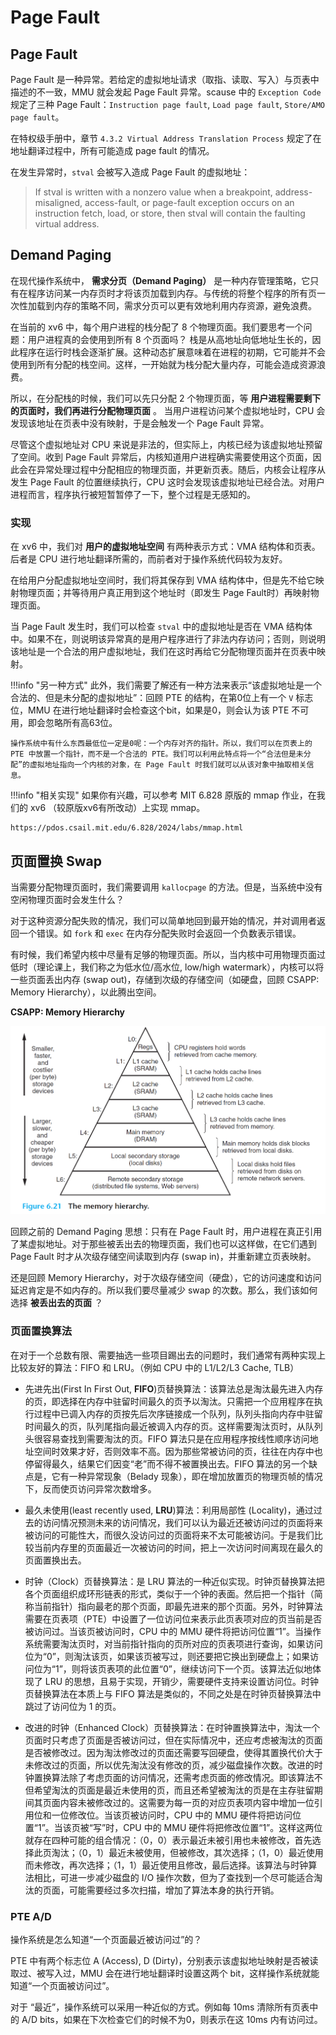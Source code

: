 # Page Fault

## Page Fault

Page Fault 是一种异常。若给定的虚拟地址请求（取指、读取、写入）与页表中描述的不一致，MMU 就会发起 Page Fault 异常。scause 中的 `Exception Code` 规定了三种 Page Fault：`Instruction page fault`, `Load page fault`, `Store/AMO page fault`。

在特权级手册中，章节 `4.3.2 Virtual Address Translation Process` 规定了在地址翻译过程中，所有可能造成 page fault 的情况。

在发生异常时，`stval` 会被写入造成 Page Fault 的虚拟地址：

> If stval is written with a nonzero value when a breakpoint, address-misaligned, access-fault, or
> page-fault exception occurs on an instruction fetch, load, or store, then stval will contain the
> faulting virtual address.

## Demand Paging

在现代操作系统中， **需求分页（Demand Paging）** 是一种内存管理策略，它只有在程序访问某一内存页时才将该页加载到内存。与传统的将整个程序的所有页一次性加载到内存的策略不同，需求分页可以更有效地利用内存资源，避免浪费。

在当前的 xv6 中，每个用户进程的栈分配了 8 个物理页面。我们要思考一个问题：用户进程真的会使用到所有 8 个页面吗？
栈是从高地址向低地址生长的，因此程序在运行时栈会逐渐扩展。这种动态扩展意味着在进程的初期，它可能并不会使用到所有分配的栈空间。这样，一开始就为栈分配大量内存，可能会造成资源浪费。

所以，在分配栈的时候，我们可以先只分配 2 个物理页面，等 **用户进程需要剩下的页面时，我们再进行分配物理页面** 。
当用户进程访问某个虚拟地址时，CPU 会发现该地址在页表中没有映射，于是会触发一个 Page Fault 异常。

尽管这个虚拟地址对 CPU 来说是非法的，但实际上，内核已经为该虚拟地址预留了空间。收到 Page Fault 异常后，内核知道用户进程确实需要使用这个页面，因此会在异常处理过程中分配相应的物理页面，并更新页表。随后，内核会让程序从发生 Page Fault 的位置继续执行，CPU 这时会发现该虚拟地址已经合法。对用户进程而言，程序执行被短暂暂停了一下，整个过程是无感知的。

### 实现

在 xv6 中，我们对 **用户的虚拟地址空间** 有两种表示方式：VMA 结构体和页表。后者是 CPU 进行地址翻译所需的，而前者对于操作系统代码较为友好。

在给用户分配虚拟地址空间时，我们将其保存到 VMA 结构体中，但是先不给它映射物理页面；并等待用户真正用到这个地址时（即发生 Page Fault时）再映射物理页面。

当 Page Fault 发生时，我们可以检查 `stval` 中的虚拟地址是否在 VMA 结构体中。如果不在，则说明该异常真的是用户程序进行了非法内存访问；否则，则说明该地址是一个合法的用户虚拟地址，我们在这时再给它分配物理页面并在页表中映射。

!!!info "另一种方式"
    此外，我们需要了解还有一种方法来表示“该虚拟地址是一个合法的、但是未分配的虚拟地址”：回顾 PTE 的结构，在第0位上有一个 `V` 标志位，MMU 在进行地址翻译时会检查这个bit，如果是0，则会认为该 PTE 不可用，即会忽略所有高63位。

    操作系统中有什么东西最低位一定是0呢：一个内存对齐的指针。所以，我们可以在页表上的 PTE 中放置一个指针，而不是一个合法的 PTE。我们可以利用此特点将一个“合法但是未分配”的虚拟地址指向一个内核的对象，在 Page Fault 时我们就可以从该对象中抽取相关信息。


!!!info "相关实现"
    如果你有兴趣，可以参考 MIT 6.828 原版的 mmap 作业，在我们的 xv6 （较原版xv6有所改动）上实现 mmap。

    https://pdos.csail.mit.edu/6.828/2024/labs/mmap.html

## 页面置换 Swap

当需要分配物理页面时，我们需要调用 `kallocpage` 的方法。但是，当系统中没有空闲物理页面时会发生什么？

对于这种资源分配失败的情况，我们可以简单地回到最开始的情况，并对调用者返回一个错误。如 `fork` 和 `exec` 在内存分配失败时会返回一个负数表示错误。

有时候，我们希望内核中尽量有足够的物理页面。所以，当内核中可用物理页面过低时（理论课上，我们称之为低水位/高水位, low/high watermark），内核可以将一些页面丢出内存 (swap out)，存储到次级的存储空间（如硬盘，回顾 CSAPP: Memory Hierarchy），以此腾出空间。

**CSAPP: Memory Hierarchy**

![memory hierarchy](../assets/xv6lab-pagefault/csapp-memory-hierarchy.png)

回顾之前的 Demand Paging 思想：只有在 Page Fault 时，用户进程在真正引用了某虚拟地址。对于那些被丢出去的物理页面，我们也可以这样做，在它们遇到 Page Fault 时才从次级存储空间读取到内存 (swap in)，并重新建立页表映射。

还是回顾 Memory Hierarchy，对于次级存储空间（硬盘），它的访问速度和访问延迟肯定是不如内存的。所以我们要尽量减少 swap 的次数。那么，我们该如何选择 **被丢出去的页面** ？

### 页面置换算法

在对于一个总数有限、需要抽选一些项目踢出去的问题时，我们通常有两种实现上比较友好的算法：FIFO 和 LRU。（例如 CPU 中的 L1/L2/L3 Cache, TLB）

- 先进先出(First In First Out, **FIFO**)页替换算法：该算法总是淘汰最先进入内存的页，即选择在内存中驻留时间最久的页予以淘汰。只需把一个应用程序在执行过程中已调入内存的页按先后次序链接成一个队列，队列头指向内存中驻留时间最久的页，队列尾指向最近被调入内存的页。这样需要淘汰页时，从队列头很容易查找到需要淘汰的页。FIFO 算法只是在应用程序按线性顺序访问地址空间时效果才好，否则效率不高。因为那些常被访问的页，往往在内存中也停留得最久，结果它们因变“老”而不得不被置换出去。FIFO 算法的另一个缺点是，它有一种异常现象（Belady 现象），即在增加放置页的物理页帧的情况下，反而使页访问异常次数增多。

- 最久未使用(least recently used, **LRU**)算法：利用局部性 (Locality)，通过过去的访问情况预测未来的访问情况，我们可以认为最近还被访问过的页面将来被访问的可能性大，而很久没访问过的页面将来不太可能被访问。于是我们比较当前内存里的页面最近一次被访问的时间，把上一次访问时间离现在最久的页面置换出去。

- 时钟（Clock）页替换算法：是 LRU 算法的一种近似实现。时钟页替换算法把各个页面组织成环形链表的形式，类似于一个钟的表面。然后把一个指针（简称当前指针）指向最老的那个页面，即最先进来的那个页面。另外，时钟算法需要在页表项（PTE）中设置了一位访问位来表示此页表项对应的页当前是否被访问过。当该页被访问时，CPU 中的 MMU 硬件将把访问位置“1”。当操作系统需要淘汰页时，对当前指针指向的页所对应的页表项进行查询，如果访问位为“0”，则淘汰该页，如果该页被写过，则还要把它换出到硬盘上；如果访问位为“1”，则将该页表项的此位置“0”，继续访问下一个页。该算法近似地体现了 LRU 的思想，且易于实现，开销少，需要硬件支持来设置访问位。时钟页替换算法在本质上与 FIFO 算法是类似的，不同之处是在时钟页替换算法中跳过了访问位为 1 的页。

- 改进的时钟（Enhanced Clock）页替换算法：在时钟置换算法中，淘汰一个页面时只考虑了页面是否被访问过，但在实际情况中，还应考虑被淘汰的页面是否被修改过。因为淘汰修改过的页面还需要写回硬盘，使得其置换代价大于未修改过的页面，所以优先淘汰没有修改的页，减少磁盘操作次数。改进的时钟置换算法除了考虑页面的访问情况，还需考虑页面的修改情况。即该算法不但希望淘汰的页面是最近未使用的页，而且还希望被淘汰的页是在主存驻留期间其页面内容未被修改过的。这需要为每一页的对应页表项内容中增加一位引用位和一位修改位。当该页被访问时，CPU 中的 MMU 硬件将把访问位置“1”。当该页被“写”时，CPU 中的 MMU 硬件将把修改位置“1”。这样这两位就存在四种可能的组合情况：（0，0）表示最近未被引用也未被修改，首先选择此页淘汰；（0，1）最近未被使用，但被修改，其次选择；（1，0）最近使用而未修改，再次选择；（1，1）最近使用且修改，最后选择。该算法与时钟算法相比，可进一步减少磁盘的 I/O 操作次数，但为了查找到一个尽可能适合淘汰的页面，可能需要经过多次扫描，增加了算法本身的执行开销。

### PTE A/D

操作系统是怎么知道“一个页面最近被访问过”的？

PTE 中有两个标志位 A (Access), D (Dirty)，分别表示该虚拟地址映射是否被读取过、被写入过，MMU 会在进行地址翻译时设置这两个 bit，这样操作系统就能知道“一个页面被访问过”。

对于 “最近”，操作系统可以采用一种近似的方式。例如每 10ms 清除所有页表中的 A/D bits，如果在下次检查它们的时候不为0，则表示在这 10ms 内有访问过。